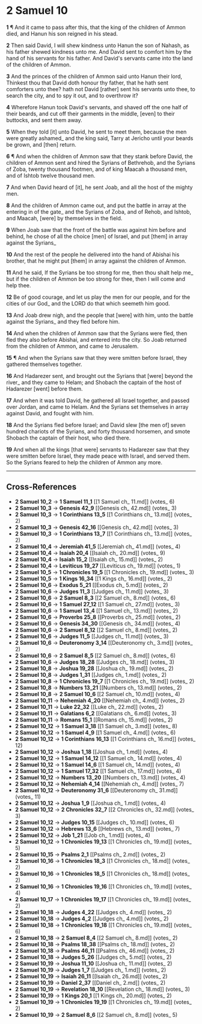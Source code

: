 # 2 Samuel 10

**1** ¶ And it came to pass after this, that the king of the children of Ammon died, and Hanun his son reigned in his stead.

**2** Then said David, I will shew kindness unto Hanun the son of Nahash, as his father shewed kindness unto me. And David sent to comfort him by the hand of his servants for his father. And David's servants came into the land of the children of Ammon.

**3** And the princes of the children of Ammon said unto Hanun their lord, Thinkest thou that David doth honour thy father, that he hath sent comforters unto thee? hath not David [rather] sent his servants unto thee, to search the city, and to spy it out, and to overthrow it?

**4** Wherefore Hanun took David's servants, and shaved off the one half of their beards, and cut off their garments in the middle, [even] to their buttocks, and sent them away.

**5** When they told [it] unto David, he sent to meet them, because the men were greatly ashamed_ and the king said, Tarry at Jericho until your beards be grown, and [then] return.

**6** ¶ And when the children of Ammon saw that they stank before David, the children of Ammon sent and hired the Syrians of Bethrehob, and the Syrians of Zoba, twenty thousand footmen, and of king Maacah a thousand men, and of Ishtob twelve thousand men.

**7** And when David heard of [it], he sent Joab, and all the host of the mighty men.

**8** And the children of Ammon came out, and put the battle in array at the entering in of the gate_ and the Syrians of Zoba, and of Rehob, and Ishtob, and Maacah, [were] by themselves in the field.

**9** When Joab saw that the front of the battle was against him before and behind, he chose of all the choice [men] of Israel, and put [them] in array against the Syrians_

**10** And the rest of the people he delivered into the hand of Abishai his brother, that he might put [them] in array against the children of Ammon.

**11** And he said, If the Syrians be too strong for me, then thou shalt help me_ but if the children of Ammon be too strong for thee, then I will come and help thee.

**12** Be of good courage, and let us play the men for our people, and for the cities of our God_ and the LORD do that which seemeth him good.

**13** And Joab drew nigh, and the people that [were] with him, unto the battle against the Syrians_ and they fled before him.

**14** And when the children of Ammon saw that the Syrians were fled, then fled they also before Abishai, and entered into the city. So Joab returned from the children of Ammon, and came to Jerusalem.

**15** ¶ And when the Syrians saw that they were smitten before Israel, they gathered themselves together.

**16** And Hadarezer sent, and brought out the Syrians that [were] beyond the river_ and they came to Helam; and Shobach the captain of the host of Hadarezer [went] before them.

**17** And when it was told David, he gathered all Israel together, and passed over Jordan, and came to Helam. And the Syrians set themselves in array against David, and fought with him.

**18** And the Syrians fled before Israel; and David slew [the men of] seven hundred chariots of the Syrians, and forty thousand horsemen, and smote Shobach the captain of their host, who died there.

**19** And when all the kings [that were] servants to Hadarezer saw that they were smitten before Israel, they made peace with Israel, and served them. So the Syrians feared to help the children of Ammon any more.

---

## Cross-References

- **2 Samuel 10_2** → **1 Samuel 11_1** [[1 Samuel ch_ 11.md]] (votes_ 6)
- **2 Samuel 10_3** → **Genesis 42_9** [[Genesis ch_ 42.md]] (votes_ 3)
- **2 Samuel 10_3** → **1 Corinthians 13_5** [[1 Corinthians ch_ 13.md]] (votes_ 2)
- **2 Samuel 10_3** → **Genesis 42_16** [[Genesis ch_ 42.md]] (votes_ 3)
- **2 Samuel 10_3** → **1 Corinthians 13_7** [[1 Corinthians ch_ 13.md]] (votes_ 2)
- **2 Samuel 10_4** → **Jeremiah 41_5** [[Jeremiah ch_ 41.md]] (votes_ 4)
- **2 Samuel 10_4** → **Isaiah 20_4** [[Isaiah ch_ 20.md]] (votes_ 9)
- **2 Samuel 10_4** → **Isaiah 15_2** [[Isaiah ch_ 15.md]] (votes_ 2)
- **2 Samuel 10_4** → **Leviticus 19_27** [[Leviticus ch_ 19.md]] (votes_ 1)
- **2 Samuel 10_5** → **1 Chronicles 19_5** [[1 Chronicles ch_ 19.md]] (votes_ 3)
- **2 Samuel 10_5** → **1 Kings 16_34** [[1 Kings ch_ 16.md]] (votes_ 2)
- **2 Samuel 10_6** → **Exodus 5_21** [[Exodus ch_ 5.md]] (votes_ 2)
- **2 Samuel 10_6** → **Judges 11_3** [[Judges ch_ 11.md]] (votes_ 3)
- **2 Samuel 10_6** → **2 Samuel 8_3** [[2 Samuel ch_ 8.md]] (votes_ 6)
- **2 Samuel 10_6** → **1 Samuel 27_12** [[1 Samuel ch_ 27.md]] (votes_ 3)
- **2 Samuel 10_6** → **1 Samuel 13_4** [[1 Samuel ch_ 13.md]] (votes_ 2)
- **2 Samuel 10_6** → **Proverbs 25_8** [[Proverbs ch_ 25.md]] (votes_ 2)
- **2 Samuel 10_6** → **Genesis 34_30** [[Genesis ch_ 34.md]] (votes_ 4)
- **2 Samuel 10_6** → **2 Samuel 8_12** [[2 Samuel ch_ 8.md]] (votes_ 2)
- **2 Samuel 10_6** → **Judges 11_5** [[Judges ch_ 11.md]] (votes_ 3)
- **2 Samuel 10_6** → **Deuteronomy 3_14** [[Deuteronomy ch_ 3.md]] (votes_ 2)
- **2 Samuel 10_6** → **2 Samuel 8_5** [[2 Samuel ch_ 8.md]] (votes_ 6)
- **2 Samuel 10_6** → **Judges 18_28** [[Judges ch_ 18.md]] (votes_ 3)
- **2 Samuel 10_8** → **Joshua 19_28** [[Joshua ch_ 19.md]] (votes_ 2)
- **2 Samuel 10_8** → **Judges 1_31** [[Judges ch_ 1.md]] (votes_ 2)
- **2 Samuel 10_8** → **1 Chronicles 19_7** [[1 Chronicles ch_ 19.md]] (votes_ 2)
- **2 Samuel 10_8** → **Numbers 13_21** [[Numbers ch_ 13.md]] (votes_ 2)
- **2 Samuel 10_8** → **2 Samuel 10_6** [[2 Samuel ch_ 10.md]] (votes_ 4)
- **2 Samuel 10_11** → **Nehemiah 4_20** [[Nehemiah ch_ 4.md]] (votes_ 2)
- **2 Samuel 10_11** → **Luke 22_32** [[Luke ch_ 22.md]] (votes_ 2)
- **2 Samuel 10_11** → **Galatians 6_2** [[Galatians ch_ 6.md]] (votes_ 3)
- **2 Samuel 10_11** → **Romans 15_1** [[Romans ch_ 15.md]] (votes_ 2)
- **2 Samuel 10_12** → **1 Samuel 3_18** [[1 Samuel ch_ 3.md]] (votes_ 8)
- **2 Samuel 10_12** → **1 Samuel 4_9** [[1 Samuel ch_ 4.md]] (votes_ 6)
- **2 Samuel 10_12** → **1 Corinthians 16_13** [[1 Corinthians ch_ 16.md]] (votes_ 12)
- **2 Samuel 10_12** → **Joshua 1_18** [[Joshua ch_ 1.md]] (votes_ 4)
- **2 Samuel 10_12** → **1 Samuel 14_12** [[1 Samuel ch_ 14.md]] (votes_ 4)
- **2 Samuel 10_12** → **1 Samuel 14_6** [[1 Samuel ch_ 14.md]] (votes_ 4)
- **2 Samuel 10_12** → **1 Samuel 17_32** [[1 Samuel ch_ 17.md]] (votes_ 4)
- **2 Samuel 10_12** → **Numbers 13_20** [[Numbers ch_ 13.md]] (votes_ 4)
- **2 Samuel 10_12** → **Nehemiah 4_14** [[Nehemiah ch_ 4.md]] (votes_ 7)
- **2 Samuel 10_12** → **Deuteronomy 31_6** [[Deuteronomy ch_ 31.md]] (votes_ 11)
- **2 Samuel 10_12** → **Joshua 1_9** [[Joshua ch_ 1.md]] (votes_ 4)
- **2 Samuel 10_12** → **2 Chronicles 32_7** [[2 Chronicles ch_ 32.md]] (votes_ 3)
- **2 Samuel 10_12** → **Judges 10_15** [[Judges ch_ 10.md]] (votes_ 6)
- **2 Samuel 10_12** → **Hebrews 13_6** [[Hebrews ch_ 13.md]] (votes_ 7)
- **2 Samuel 10_12** → **Job 1_21** [[Job ch_ 1.md]] (votes_ 4)
- **2 Samuel 10_12** → **1 Chronicles 19_13** [[1 Chronicles ch_ 19.md]] (votes_ 5)
- **2 Samuel 10_15** → **Psalms 2_1** [[Psalms ch_ 2.md]] (votes_ 2)
- **2 Samuel 10_16** → **1 Chronicles 18_3** [[1 Chronicles ch_ 18.md]] (votes_ 2)
- **2 Samuel 10_16** → **1 Chronicles 18_5** [[1 Chronicles ch_ 18.md]] (votes_ 2)
- **2 Samuel 10_16** → **1 Chronicles 19_16** [[1 Chronicles ch_ 19.md]] (votes_ 4)
- **2 Samuel 10_17** → **1 Chronicles 19_17** [[1 Chronicles ch_ 19.md]] (votes_ 2)
- **2 Samuel 10_18** → **Judges 4_22** [[Judges ch_ 4.md]] (votes_ 2)
- **2 Samuel 10_18** → **Judges 4_2** [[Judges ch_ 4.md]] (votes_ 2)
- **2 Samuel 10_18** → **1 Chronicles 19_18** [[1 Chronicles ch_ 19.md]] (votes_ 6)
- **2 Samuel 10_18** → **2 Samuel 8_4** [[2 Samuel ch_ 8.md]] (votes_ 2)
- **2 Samuel 10_18** → **Psalms 18_38** [[Psalms ch_ 18.md]] (votes_ 2)
- **2 Samuel 10_18** → **Psalms 46_11** [[Psalms ch_ 46.md]] (votes_ 2)
- **2 Samuel 10_18** → **Judges 5_26** [[Judges ch_ 5.md]] (votes_ 2)
- **2 Samuel 10_19** → **Joshua 11_10** [[Joshua ch_ 11.md]] (votes_ 2)
- **2 Samuel 10_19** → **Judges 1_7** [[Judges ch_ 1.md]] (votes_ 2)
- **2 Samuel 10_19** → **Isaiah 26_11** [[Isaiah ch_ 26.md]] (votes_ 2)
- **2 Samuel 10_19** → **Daniel 2_37** [[Daniel ch_ 2.md]] (votes_ 2)
- **2 Samuel 10_19** → **Revelation 18_10** [[Revelation ch_ 18.md]] (votes_ 3)
- **2 Samuel 10_19** → **1 Kings 20_1** [[1 Kings ch_ 20.md]] (votes_ 2)
- **2 Samuel 10_19** → **1 Chronicles 19_19** [[1 Chronicles ch_ 19.md]] (votes_ 2)
- **2 Samuel 10_19** → **2 Samuel 8_6** [[2 Samuel ch_ 8.md]] (votes_ 5)

